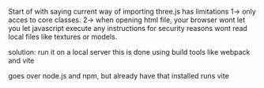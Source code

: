 Start of with saying current way of importing three.js has limitations
1-> only acces to core classes.
2-> when opening html file, your browser wont let you let javascript
execute any instructions for security reasons
wont read local files like textures or models.

solution: run it on a local server
this is done using build tools like webpack and vite

goes over node.js and npm, but already have that installed
runs vite